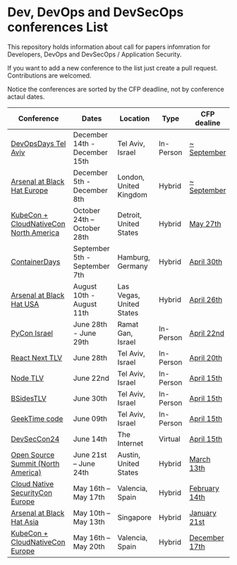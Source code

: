 
# Dev, DevOps and DevSecOps conferences List
This repository holds information about call for papers infomration for Developers, DevOps and DevSecOps / Application Security.

If you want to add a new conference to the list just create a pull request. Contributions are welcomed.

Notice the conferences are sorted by the CFP deadline, not by conference actaul dates. 

| Conference | Dates | Location | Type | CFP dealine  |
| --- | --- | --- | --- | ---  |
| [DevOpsDays Tel Aviv](https://tlvcommunity.dev/devopsdays.html) | December 14th - December 15th | Tel Aviv, Israel | In-Person | [~ September](https://www.papercall.io/community-tlv-meetups) |
| [Arsenal at Black Hat Europe](https://www.blackhat.com/eu-22/arsenal-overview.html) | December 5th - December 8th | London, United Kingdom | Hybrid| [~ September](https://www.blackhat.com/upcoming.html#europe) |
| [KubeCon + CloudNativeCon North America](https://events.linuxfoundation.org/kubecon-cloudnativecon-north-america/) | October 24th – October 28th | Detroit, United States | Hybrid| [May 27th](https://events.linuxfoundation.org/kubecon-cloudnativecon-north-america/program/cfp/) |
| [ContainerDays](https://www.containerdays.io/) | September 5th - September 7th | Hamburg, Germany | Hybrid | [April 30th](https://sessionize.com/containerdays-2022/) |
| [Arsenal at Black Hat USA](https://www.blackhat.com/us-22/arsenal-overview.html) | August 10th - August 11th | Las Vegas, United States | Hybrid| [April 26th](https://usa-arsenal-cfp.blackhat.com/) |
| [PyCon Israel](https://pycon.org.il/2022/) | June 28th - June 29th | Ramat Gan, Israel | In-Person | [April 22nd](https://cfp.pycon.org.il/conference2022/cfp) |
| [React Next TLV](https://www.react-next.com/) | June 28th | Tel Aviv, Israel | In-Person | [April 20th](https://docs.google.com/forms/d/e/1FAIpQLSe6Y96XYmzgk9kBbE1vk7KeHK45XwQ8FvsM2X0kywSrbe5D7Q/viewform) |
| [Node TLV](https://www.nodetlv.com/) | June 22nd | Tel Aviv, Israel | In-Person | [April 15th](https://forms.gle/ab9nCbpigvqT4bW9A) |
| [BSidesTLV](https://bsidestlv.com/) | June 30th | Tel Aviv, Israel | In-Person | [April 15th](https://cfp.bsidestlv.com/bsidestlv-2022/cfp) |
| [GeekTime code](https://code.geektime.co.il/) | June 09th | Tel Aviv, Israel | In-Person | [April 15th](https://docs.google.com/forms/d/e/1FAIpQLSfH3eWFugcfBnygLfckk9goZpPj2MrHYznhrQus-aWmEm1nBg/viewform) |
| [DevSecCon24](https://www.devseccon.com/events/devseccon24) | June 14th | The Internet | Virtual | [April 15th](https://sessionize.com/devseccon24-2022) |
| [Open Source Summit (North America)](https://events.linuxfoundation.org/open-source-summit-north-america/) | June 21st – June 24th | Austin, United States | Hybrid| [March 13th](https://events.linuxfoundation.org/open-source-summit-north-america/program/cfp/) |
| [Cloud Native SecurityCon Europe](https://events.linuxfoundation.org/cloud-native-securitycon-europe/) | May 16th – May 17th | Valencia, Spain | Hybrid| [February 14th](https://events.linuxfoundation.org/cloud-native-securitycon-europe/program/cfp/) |
| [Arsenal at Black Hat Asia](https://www.blackhat.com/asia-22/arsenal-overview.html) | May 10th – May 13th | Singapore | Hybrid| [January 21st](https://asia-arsenal-cfp.blackhat.com/) |
| [KubeCon + CloudNativeCon Europe](https://events.linuxfoundation.org/kubecon-cloudnativecon-europe/) | May 16th – May 20th | Valencia, Spain | Hybrid| [December 17th](https://events.linuxfoundation.org/kubecon-cloudnativecon-europe/program/cfp/) |

